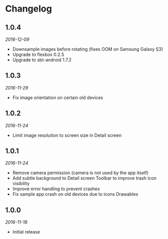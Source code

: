 # Changelog

## 1.0.4

_2016-12-09_

 * Downsample images before rotating (fixes OOM on Samsung Galaxy S3)
 * Upgrade to flexbox 0.2.5
 * Upgrade to sbt-android 1.7.2

## 1.0.3

_2016-11-29_

 * Fix image orientation on certain old devices

## 1.0.2

_2016-11-24_

 * Limit image resolution to screen size in Detail screen

## 1.0.1

_2016-11-24_

 * Remove camera permission (camera is not used by the app itself)
 * Add subtle background to Detail screen Toolbar to improve trash icon visibility
 * Improve error handling to prevent crashes
 * Fix sample app crash on old devices due to icons Drawables

## 1.0.0

_2016-11-18_

 * Initial release